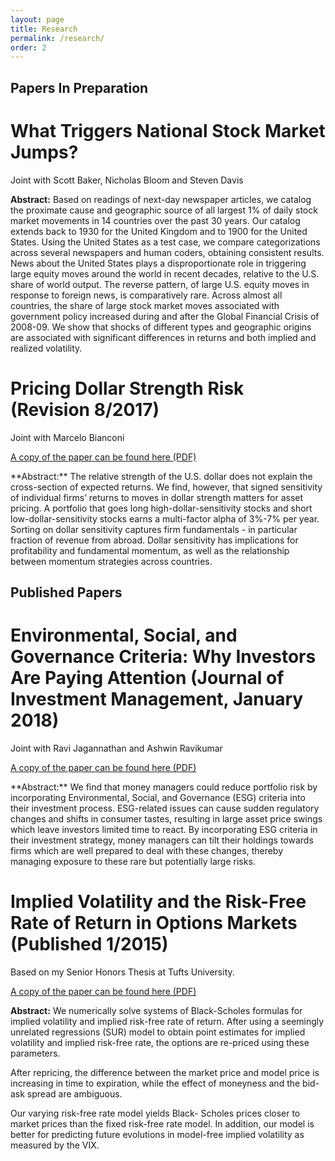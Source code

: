 ```yaml
---
layout: page
title: Research
permalink: /research/
order: 2
---
```

## Papers In Preparation


# What Triggers National Stock Market Jumps?

Joint with Scott Baker, Nicholas Bloom and Steven Davis

**Abstract:** Based on readings of next-day newspaper articles, we catalog the proximate cause and geographic source of all largest 1% of daily stock market movements in 14 countries over the past 30 years. Our catalog extends back to 1930 for the United Kingdom and to 1900 for the United States. Using the United States as a test case, we compare categorizations across several newspapers and human coders, obtaining consistent results. News about the United States plays a disproportionate role in triggering large equity moves around the world in recent decades, relative to the U.S. share of world output.  The reverse pattern, of large U.S. equity moves in response to foreign news, is comparatively rare. Across almost all countries, the share of large stock market moves associated with government policy increased during and after the Global Financial Crisis of 2008-09.  We show that shocks of different types and geographic origins are associated with significant differences in returns and both implied and realized volatility.

# Pricing Dollar Strength Risk (Revision 8/2017)

Joint with Marcelo Bianconi

<p>
  <a href="/images/Dollar_Strength_9_5_2017.pdf" target="_blank">
    A copy of the paper can be found here (PDF)
  </a>
</p>
**Abstract:** The relative strength of the U.S. dollar does not explain the cross-section of expected returns.
We find, however, that signed sensitivity of individual firms’ returns to moves in dollar
strength matters for asset pricing. A portfolio that goes long high-dollar-sensitivity stocks and
short low-dollar-sensitivity stocks earns a multi-factor alpha of 3%-7% per year. Sorting on
dollar sensitivity captures firm fundamentals - in particular fraction of revenue from abroad.
Dollar sensitivity has implications for profitability and fundamental momentum, as well as
the relationship between momentum strategies across countries.

## Published Papers
# Environmental, Social, and Governance Criteria: Why Investors Are Paying Attention (Journal of Investment Management, January 2018)

Joint with Ravi Jagannathan and Ashwin Ravikumar

<p>
  <a href="/images/ESG_9_5_2017.pdf" target="_blank">
    A copy of the paper can be found here (PDF)
  </a>
</p>
**Abstract:** We find that money managers could reduce portfolio risk by incorporating Environmental, Social, and Governance (ESG) criteria into their investment process. ESG-related issues can cause sudden regulatory changes and shifts in consumer tastes, resulting in large asset price swings which leave investors limited time to react. By incorporating ESG criteria in their investment strategy, money managers can tilt their holdings towards firms which are well prepared to deal with these changes, thereby managing exposure to these rare but potentially large risks.


# Implied Volatility and the Risk-Free Rate of Return in Options Markets (Published 1/2015)

Based on my Senior Honors Thesis at Tufts University.

<p>
  <a href="/images/Implied_Volatility_Paper_2014.pdf" target="_blank">
    A copy of the paper can be found here (PDF)
  </a>
</p>

**Abstract:** We numerically solve systems of Black-Scholes formulas for implied
volatility and implied risk-free rate of return. After using a seemingly
unrelated regressions (SUR) model to obtain point estimates for implied
volatility and implied risk-free rate, the options are re-priced using these
parameters.

After repricing, the difference between the market price and model price is
increasing in time to expiration, while the effect of moneyness and the bid-ask
spread are ambiguous.

Our varying risk-free rate model yields Black- Scholes prices closer to market
prices than the fixed risk-free rate model. In addition, our model is better
for predicting future evolutions in model-free implied volatility as measured
by the VIX.
